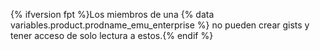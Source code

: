 {% ifversion fpt %}Los miembros de una {% data variables.product.prodname_emu_enterprise %} no pueden crear gists y tener acceso de solo lectura a estos.{% endif %}